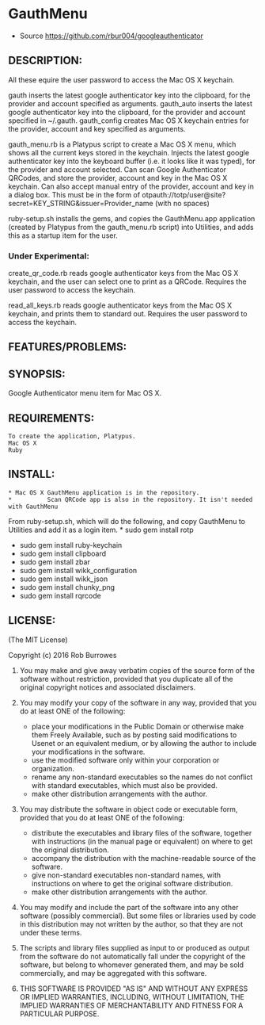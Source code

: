 # GauthMenu

* Source https://github.com/rbur004/googleauthenticator

## DESCRIPTION:

  All these equire the user password to access the Mac OS X keychain.
  
  gauth inserts the latest google authenticator key into the clipboard, for the provider and account specified as arguments.
  gauth_auto inserts the latest google authenticator key into the clipboard, for the provider and account specified in ~/.gauth.
  gauth_config creates Mac OS X keychain entries for the provider, account and key specified as arguments.

  gauth_menu.rb is a Platypus script to create a Mac OS X menu, which shows all the current keys stored in the keychain.
  Injects the latest google authenticator key into the keyboard buffer (i.e. it looks like it was typed), for the provider and account selected.
  Can scan Google Authenticator QRCodes, and store the provider, account and key in the Mac OS X keychain.
  Can also accept manual entry of the provider, account and key in a dialog box. 
  This must be in the form of otpauth://totp/user@site?secret=KEY_STRING&issuer=Provider_name (with no spaces)

  ruby-setup.sh installs the gems, and copies the GauthMenu.app application (created by Platypus from the gauth_menu.rb script) into Utilities, and adds this as a startup item for the user.
 
### Under Experimental:

  create_qr_code.rb reads google authenticator keys from the Mac OS X keychain, and the user can select one to print as a QRCode. Requires the user password to access the keychain.
  
  read_all_keys.rb reads google authenticator keys from the Mac OS X keychain, and prints them to standard out. Requires the user password to access the keychain.
 
## FEATURES/PROBLEMS:


## SYNOPSIS:

Google Authenticator menu item for Mac OS X. 

	
## REQUIREMENTS:

	To create the application, Platypus.
	Mac OS X
	Ruby
	
## INSTALL:

	* Mac OS X GauthMenu application is in the repository.
	*          Scan QRCode app is also in the repository. It isn't needed with GauthMenu
	
From ruby-setup.sh, which will do the following, and copy GauthMenu to Utilities and add it as a login item.
	* sudo gem install rotp
  * sudo gem install ruby-keychain 
  * sudo gem install clipboard
  * sudo gem install zbar
  * sudo gem install wikk_configuration
  * sudo gem install wikk_json
  * sudo gem install chunky_png
  * sudo gem install rqrcode
  
	
## LICENSE:

(The MIT License)

Copyright (c) 2016 Rob Burrowes

1. You may make and give away verbatim copies of the source form of the
   software without restriction, provided that you duplicate all of the
   original copyright notices and associated disclaimers.

2. You may modify your copy of the software in any way, provided that
   you do at least ONE of the following:
    *  place your modifications in the Public Domain or otherwise make them Freely Available, such as by posting said modifications to Usenet or an equivalent medium, or by allowing the author to include your modifications in the software.
    *  use the modified software only within your corporation or organization.
    *  rename any non-standard executables so the names do not conflict with standard executables, which must also be provided.
    *  make other distribution arrangements with the author.

3. You may distribute the software in object code or executable form, provided that you do at least ONE of the following:
    * distribute the executables and library files of the software,
  together with instructions (in the manual page or equivalent)
  on where to get the original distribution.
    * accompany the distribution with the machine-readable source of
  the software.
    * give non-standard executables non-standard names, with
        instructions on where to get the original software distribution.
    * make other distribution arrangements with the author.

4. You may modify and include the part of the software into any other
   software (possibly commercial).  But some files or libraries used by
   code in this distribution  may not written by the author, so that they 
   are not under these terms.

5. The scripts and library files supplied as input to or produced as 
   output from the software do not automatically fall under the
   copyright of the software, but belong to whomever generated them, 
   and may be sold commercially, and may be aggregated with this
   software.

6. THIS SOFTWARE IS PROVIDED "AS IS" AND WITHOUT ANY EXPRESS OR
   IMPLIED WARRANTIES, INCLUDING, WITHOUT LIMITATION, THE IMPLIED
   WARRANTIES OF MERCHANTABILITY AND FITNESS FOR A PARTICULAR
   PURPOSE.

